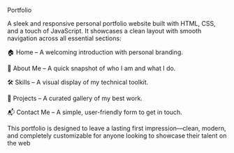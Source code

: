 Portfolio

A sleek and responsive personal portfolio website built with HTML, CSS, and a touch of JavaScript.
It showcases a clean layout with smooth navigation across all essential sections:

🏠 Home – A welcoming introduction with personal branding.

👤 About Me – A quick snapshot of who I am and what I do.

🛠️ Skills – A visual display of my technical toolkit.

💼 Projects – A curated gallery of my best work.

📬 Contact Me – A simple, user-friendly form to get in touch.


This portfolio is designed to leave a lasting first impression—clean, modern, and completely customizable for anyone looking to showcase their talent on the web
